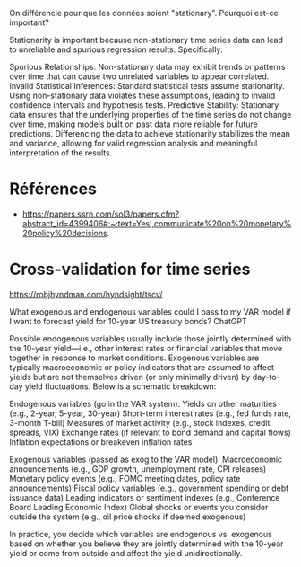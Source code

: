 On différencie pour que les données soient "stationary".
Pourquoi est-ce important?

Stationarity is important because non-stationary time series data can lead to unreliable and spurious regression results. Specifically:

Spurious Relationships: Non-stationary data may exhibit trends or patterns over time that can cause two unrelated variables to appear correlated.
Invalid Statistical Inferences: Standard statistical tests assume stationarity. Using non-stationary data violates these assumptions, leading to invalid confidence intervals and hypothesis tests.
Predictive Stability: Stationary data ensures that the underlying properties of the time series do not change over time, making models built on past data more reliable for future predictions.
Differencing the data to achieve stationarity stabilizes the mean and variance, allowing for valid regression analysis and meaningful interpretation of the results.



# Références
- https://papers.ssrn.com/sol3/papers.cfm?abstract_id=4399406#:~:text=Yes!,communicate%20on%20monetary%20policy%20decisions.





# Cross-validation for time series
https://robjhyndman.com/hyndsight/tscv/




What exogenous and endogenous variables could I pass to my VAR model if I want to forecast yield for 10-year US treasury bonds?
ChatGPT

Possible endogenous variables usually include those jointly determined with the 10-year yield—i.e., other interest rates or financial variables that move together in response to market conditions. Exogenous variables are typically macroeconomic or policy indicators that are assumed to affect yields but are not themselves driven (or only minimally driven) by day-to-day yield fluctuations. Below is a schematic breakdown:

Endogenous variables (go in the VAR system): Yields on other maturities (e.g., 2-year, 5-year, 30-year) Short-term interest rates (e.g., fed funds rate, 3-month T-bill) Measures of market activity (e.g., stock indexes, credit spreads, VIX) Exchange rates (if relevant to bond demand and capital flows) Inflation expectations or breakeven inflation rates

Exogenous variables (passed as exog to the VAR model): Macroeconomic announcements (e.g., GDP growth, unemployment rate, CPI releases) Monetary policy events (e.g., FOMC meeting dates, policy rate announcements) Fiscal policy variables (e.g., government spending or debt issuance data) Leading indicators or sentiment indexes (e.g., Conference Board Leading Economic Index) Global shocks or events you consider outside the system (e.g., oil price shocks if deemed exogenous)

In practice, you decide which variables are endogenous vs. exogenous based on whether you believe they are jointly determined with the 10-year yield or come from outside and affect the yield unidirectionally.